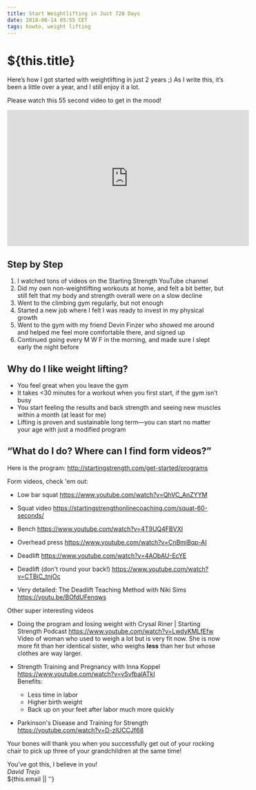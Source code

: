 ```yaml
---
title: Start Weightlifting in Just 720 Days
date: 2018-06-14 05:55 CET
tags: howto, weight lifting
---
```

# ${this.title}

Here’s how I got started with weightlifting in just 2 years ;) As I write this, it’s been a little over a year, and I still enjoy it a lot.

Please watch this 55 second video to get in the mood!

<iframe width="560" height="315" src="https://www.youtube-nocookie.com/embed/BIaBkv3c1vw" frameborder="0" allow="accelerometer; autoplay; encrypted-media; gyroscope; picture-in-picture" allowfullscreen></iframe>

## Step by Step
1. I watched tons of videos on the Starting Strength YouTube channel
2. Did my own non-weightlifting workouts at home, and felt a bit better, but still felt that my body and strength overall were on a slow decline
3. Went to the climbing gym regularly, but not enough
4. Started a new job where I felt I was ready to invest in my physical growth
5. Went to the gym with my friend Devin Finzer who showed me around and helped me feel more comfortable there, and signed up
6. Continued going every M W F in the morning, and made sure I slept early the night before

## Why do I like weight lifting?
- You feel great when you leave the gym
- It takes <30 minutes for a workout when you first start, if the gym isn’t busy
- You start feeling the results and back strength and seeing new muscles within a month (at least for me)
- Lifting is proven and sustainable long term—you can start no matter your age with just a modified program

## “What do I do? Where can I find form videos?”

Here is the program: http://startingstrength.com/get-started/programs

Form videos, check 'em out:

- Low bar squat https://www.youtube.com/watch?v=QhVC_AnZYYM
- Squat video https://startingstrengthonlinecoaching.com/squat-60-seconds/

- Bench https://www.youtube.com/watch?v=4T9UQ4FBVXI
- Overhead press https://www.youtube.com/watch?v=CnBmiBqp-AI
- Deadlift https://www.youtube.com/watch?v=4AObAU-EcYE
- Deadlift (don't round your back!) https://www.youtube.com/watch?v=CTBiC_tnjOc

- Very detailed: The Deadlift Teaching Method with Niki Sims https://youtu.be/BOfdUFenqws 

Other super interesting videos

- Doing the program and losing weight with Crysal Riner | Starting Strength Podcast
  https://www.youtube.com/watch?v=LwdyKMLfEfw   
  Video of woman who used to weigh a lot but is very fit now. She is now more fit than her identical sister, who weighs **less** than her but whose clothes are way larger.

- Strength Training and Pregnancy with Inna Koppel https://www.youtube.com/watch?v=vSvfbalATkI   
  Benefits:
  - Less time in labor
  - Higher birth weight
  - Back up on your feet after labor much more quickly

- Parkinson's Disease and Training for Strength https://youtube.com/watch?v=D-zIUCCJf68

Your bones will thank you when you successfully get out of your rocking chair to pick up three of your grandchildren at the same time!

You’ve got this, I believe in you!  
_David Trejo_  
${this.email || ''}
